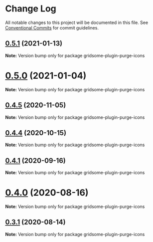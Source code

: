 # Change Log

All notable changes to this project will be documented in this file.
See [Conventional Commits](https://conventionalcommits.org) for commit guidelines.

## [0.5.1](https://github.com/antfu/purge-icons/compare/v0.5.0...v0.5.1) (2021-01-13)

**Note:** Version bump only for package gridsome-plugin-purge-icons





# [0.5.0](https://github.com/antfu/purge-icons/compare/v0.4.5...v0.5.0) (2021-01-04)

**Note:** Version bump only for package gridsome-plugin-purge-icons





## [0.4.5](https://github.com/antfu/purge-icons/compare/v0.4.4...v0.4.5) (2020-11-05)

**Note:** Version bump only for package gridsome-plugin-purge-icons





## [0.4.4](https://github.com/antfu/purge-icons/compare/v0.4.3...v0.4.4) (2020-10-15)

**Note:** Version bump only for package gridsome-plugin-purge-icons





## [0.4.1](https://github.com/antfu/purge-icons/compare/v0.4.0...v0.4.1) (2020-09-16)

**Note:** Version bump only for package gridsome-plugin-purge-icons





# [0.4.0](https://github.com/antfu/purge-icons/compare/v0.3.1...v0.4.0) (2020-08-16)

**Note:** Version bump only for package gridsome-plugin-purge-icons





## [0.3.1](https://github.com/antfu/purge-icons/compare/v0.3.0...v0.3.1) (2020-08-14)

**Note:** Version bump only for package gridsome-plugin-purge-icons
